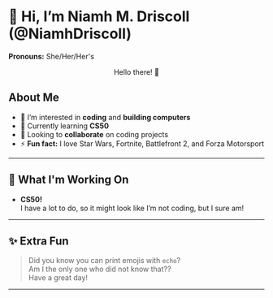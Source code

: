 # 👋 Hi, I’m Niamh M. Driscoll (@NiamhDriscoll)
**Pronouns:** She/Her/Her's


<p align="center">Hello there! 👋</p>

## About Me
- 👀 I’m interested in **coding** and **building computers**
- 🌱 Currently learning **CS50**
- 💞️ Looking to **collaborate** on coding projects
- ⚡ **Fun fact:** I love Star Wars, Fortnite, Battlefront 2, and Forza Motorsport

---

## 🚧 What I'm Working On
- **CS50!**  
  I have a lot to do, so it might look like I’m not coding, but I sure am!

---

## ✨ Extra Fun
> Did you know you can print emojis with `echo`?  
> Am I the only one who did not know that??  
> Have a great day!

---

